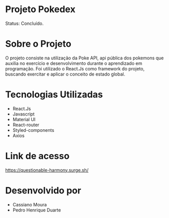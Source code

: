# Projeto Pokedex 

Status: Concluído. 

# Sobre o Projeto 

O projeto consiste na utilização da Poke API, api pública dos pokemons que auxilia no exercício e desenvolvimento durante o aprendizado em programação. 
Foi utilizado o React.Js como framework do projeto, buscando exercitar e aplicar o conceito de estado global. 

# Tecnologias Utilizadas

- React.Js
- Javascript 
- Material UI 
- React-router
- Styled-components
- Axios

# Link de acesso
 https://questionable-harmony.surge.sh/

# Desenvolvido por 
- Cassiano Moura 
- Pedro Henrique Duarte
